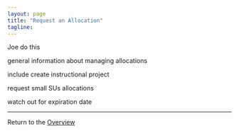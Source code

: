 ```yaml
---
layout: page
title: "Request an Allocation"
tagline:
---
```


Joe do this

general information about managing allocations

include create instructional project

request small SUs allocations

watch out for expiration date

---
Return to the [Overview](../index.md)
